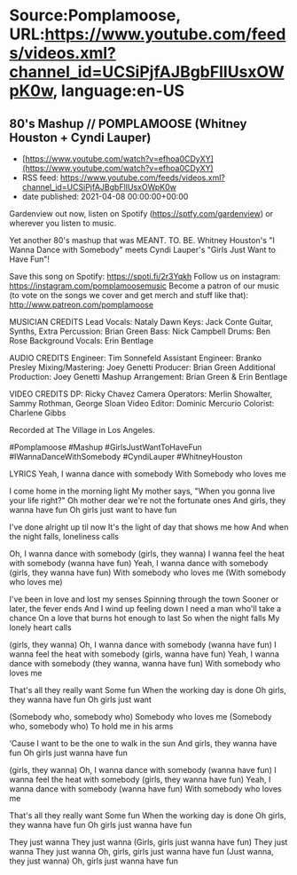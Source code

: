 # Source:Pomplamoose, URL:https://www.youtube.com/feeds/videos.xml?channel_id=UCSiPjfAJBgbFlIUsxOWpK0w, language:en-US

## 80's Mashup // POMPLAMOOSE (Whitney Houston + Cyndi Lauper)
 - [https://www.youtube.com/watch?v=efhoa0CDyXY](https://www.youtube.com/watch?v=efhoa0CDyXY)
 - RSS feed: https://www.youtube.com/feeds/videos.xml?channel_id=UCSiPjfAJBgbFlIUsxOWpK0w
 - date published: 2021-04-08 00:00:00+00:00

Gardenview out now, listen on Spotify (https://sptfy.com/gardenview) or wherever you listen to music.

 Yet another 80's mashup that was MEANT. TO. BE. Whitney Houston's "I Wanna Dance with Somebody" meets Cyndi Lauper's "Girls Just Want to Have Fun"! 

Save this song on Spotify: https://spoti.fi/2r3Yqkh
Follow us on instagram: https://instagram.com/pomplamoosemusic
Become a patron of our music (to vote on the songs we cover and get merch and stuff like that): http://www.patreon.com/pomplamoose

MUSICIAN CREDITS
Lead Vocals: Nataly Dawn
Keys: Jack Conte
Guitar, Synths, Extra Percussion: Brian Green
Bass: Nick Campbell
Drums: Ben Rose
Background Vocals: Erin Bentlage

AUDIO CREDITS
Engineer: Tim Sonnefeld 
Assistant Engineer: Branko Presley
Mixing/Mastering: Joey Genetti
Producer: Brian Green
Additional Production: Joey Genetti
Mashup Arrangement: Brian Green & Erin Bentlage

VIDEO CREDITS
DP: Ricky Chavez
Camera Operators: Merlin Showalter, Sammy Rothman, George Sloan
Video Editor: Dominic Mercurio
Colorist: Charlene Gibbs

Recorded at The Village in Los Angeles.

#Pomplamoose #Mashup #GirlsJustWantToHaveFun #IWannaDanceWithSomebody #CyndiLauper #WhitneyHouston

LYRICS
Yeah, I wanna dance with somebody
With Somebody who loves me

I come home in the morning light
My mother says, "When you gonna live your life right?"
Oh mother dear we're not the fortunate ones
And girls, they wanna have fun
Oh girls just want to have fun

I've done alright up til now
It's the light of day that shows me how
And when the night falls, loneliness calls

Oh, I wanna dance with somebody
(girls, they wanna)
I wanna feel the heat with somebody
(wanna have fun)
Yeah, I wanna dance with somebody
(girls, they wanna have fun)
With somebody who loves me
(With somebody who loves me)

I've been in love and lost my senses
Spinning through the town
Sooner or later, the fever ends
And I wind up feeling down
I need a man who'll take a chance
On a love that burns hot enough to last
So when the night falls
My lonely heart calls

(girls, they wanna)
Oh, I wanna dance with somebody
(wanna have fun)
I wanna feel the heat with somebody 
(girls, wanna have fun)
Yeah, I wanna dance with somebody
(they wanna, wanna have fun)
With somebody who loves me

That's all they really want
Some fun
When the working day is done
Oh girls, they wanna have fun
Oh girls just want

(Somebody who, somebody who)
Somebody who loves me
(Somebody who, somebody who)
To hold me in his arms

‘Cause I want to be the one to walk in the sun
And girls, they wanna have fun
Oh girls just wanna have fun

(girls, they wanna)
Oh, I wanna dance with somebody
(wanna have fun)
I wanna feel the heat with somebody 
(girls, they wanna have fun)
Yeah, I wanna dance with somebody
(wanna have fun)
With somebody who loves me

That's all they really want
Some fun
When the working day is done
Oh girls, they wanna have fun
Oh girls just wanna have fun

They just wanna
They just wanna
(Girls, girls just wanna have fun)
They just wanna
They just wanna
Oh, girls, girls just wanna have fun
(Just wanna, they just wanna)
Oh, girls just wanna have fun


